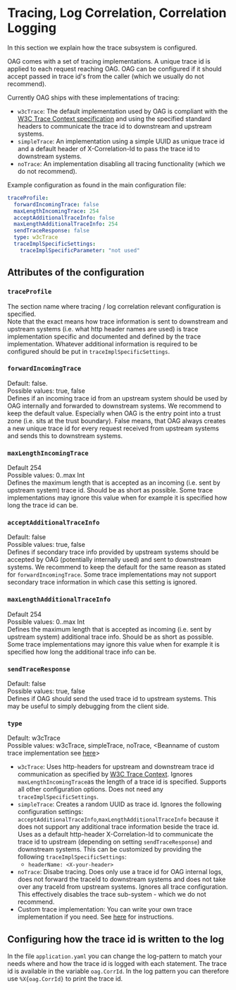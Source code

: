 # Tracing, Log Correlation, Correlation Logging

In this section we explain how the trace subsystem is configured.

OAG comes with a set of tracing implementations. A unique trace id is applied to each request reaching OAG.
OAG can be configured if it should accept passed in trace id's from the caller (which we usually do not recommend).

Currently OAG ships with these implementations of tracing:
* `w3cTrace`: The default implementation used by OAG is compliant with the [W3C Trace Context specification](https://w3c.github.io/trace-context/) and using the specified standard headers to communicate the trace id to downstream and upstream systems.
* `simpleTrace`: An implementation using a simple UUID as unique trace id and a default header of X-Correlation-Id to pass the trace id to downstream systems.
* `noTrace`: An implementation disabling all tracing functionality (which we do not recommend).


Example configuration as found in the main configuration file:
```yaml
traceProfile:
  forwardIncomingTrace: false
  maxLengthIncomingTrace: 254
  acceptAdditionalTraceInfo: false
  maxLengthAdditionalTraceInfo: 254
  sendTraceResponse: false
  type: w3cTrace
  traceImplSpecificSettings:
    traceImplSpecificParameter: "not used"
```

## Attributes of the configuration

### `traceProfile`
The section name where tracing / log correlation relevant configuration is specified.\
Note that the exact means how trace information is sent to downstream and upstream systems (i.e. what http header names are used) is trace implementation specific and documented and defined by the trace implementation. Whatever additional information is required to be configured should be put in `traceImplSpecificSettings`.

### `forwardIncomingTrace`
Default: false.\
Possible values: true, false\
Defines if an incoming trace id from an upstream system should be used by OAG internally and forwarded to downstream systems.
We recommend to keep the default value. Especially when OAG is the entry point into a trust zone (i.e. sits at the trust boundary). False means, that OAG always creates a new unique trace id for every request received from upstream systems and sends this to downstream systems.

### `maxLengthIncomingTrace`
Default 254\
Possible values: 0..max Int\
Defines the maximum length that is accepted as an incoming (i.e. sent by upstream system) trace id. Should be as short as possible. Some trace implementations may ignore this value when for example it is specified how long the trace id can be.

### `acceptAdditionalTraceInfo`
Default: false\
Possible values: true, false\
Defines if secondary trace info provided by upstream systems should be accepted by OAG (potentially internally used) and sent to downstream systems.
We recommend to keep the default for the same reason as stated for `forwardIncomingTrace`. Some trace implementations may not support secondary trace information in which case this setting is ignored.

### `maxLengthAdditionalTraceInfo`
Default 254\
Possible values: 0..max Int\
Defines the maximum length that is accepted as incoming (i.e. sent by upstream system) additional trace info. Should be as short as possible. Some trace implementations may ignore this value when for example it is specified how long the additional trace info can be.

### `sendTraceResponse`
Default: false\
Possible values: true, false\
Defines if OAG should send the used trace id to upstream systems. This may be useful to simply debugging from the client side.

### `type`
Default: w3cTrace\
Possible values: w3cTrace, simpleTrace, noTrace, \<Beanname of custom trace implementation see [here](/docs/Tracing-Log-Correlation)\>
* `w3cTrace`: Uses http-headers for upstream and downstream trace id communication as specified by [W3C Trace Context](https://w3c.github.io/trace-context/). Ignores `maxLengthIncomingTrace`as the length of a trace id is specified. Supports all other configuration options. Does not need any `traceImplSpecificSettings`.
* `simpleTrace`: Creates a random UUID as trace id. Ignores the following configuration settings: `acceptAdditionalTraceInfo`,`maxLengthAdditionalTraceInfo` because it does not support any additional trace information beside the trace id. Uses as a default http-header X-Correlation-Id to communicate the trace id to upstream (depending on setting `sendTraceResponse`) and downstream systems. This can be customized by providing the following `traceImplSpecificSettings`:
  * `headerName: <X-your-header>`
* `noTrace`: Disabe tracing. Does only use a trace id for OAG internal logs, does not forward the traceId to downstream systems and does not take over any traceId from upstream systems. Ignores all trace configuration. This effectively disables the trace sub-system - which we do not recommend.
* Custom trace implementation: You can write your own trace implementation if you need. See [here](/docs/Tracing-Log-Correlation) for instructions.

## Configuring how the trace id is written to the log
In the file `application.yaml` you can change the log-pattern to match your needs where and how the trace id is logged with each statement. The trace id is available in the variable `oag.CorrId`. In the log pattern you can therefore use `%X{oag.CorrId}` to print the trace id.

